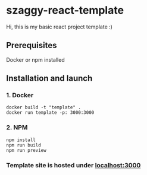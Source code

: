 # szaggy-react-template
Hi, this is my basic react project template :)

## Prerequisites
Docker or npm installed

## Installation and launch
### 1. Docker
    docker build -t "template" .
    docker run template -p: 3000:3000
    
### 2. NPM
    npm install
    npm run build
    npm run preview

### Template site is hosted under [localhost:3000](http://localhost:3000)